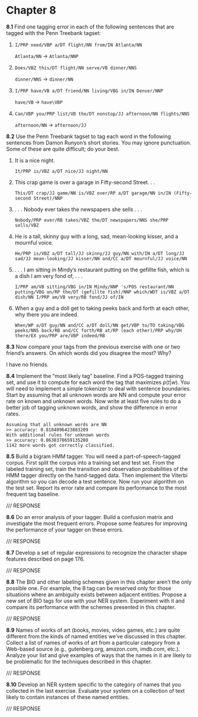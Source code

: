 # Chapter 8

__8.1__ Find one tagging error in each of the following sentences that are tagged with the Penn Treebank tagset:

1. ```I/PRP need/VBP a/DT flight/NN from/IN Atlanta/NN```


    ```Atlanta/NN``` -> ```Atlanta/NNP```


2. ```Does/VBZ this/DT flight/NN serve/VB dinner/NNS```


    ```dinner/NNS``` -> ```dinner/NN```


3. ```I/PRP have/VB a/DT friend/NN living/VBG in/IN Denver/NNP```


    ```have/VB``` -> ```have\VBP```


4. ```Can/VBP you/PRP list/VB the/DT nonstop/JJ afternoon/NN flights/NNS```


    ```afternoon/NN``` -> ```afternoon/JJ```



__8.2__ Use the Penn Treebank tagset to tag each word in the following sentences from Damon Runyon’s short stories. You may ignore punctuation. Some of these are quite difficult; do your best.

1. It is a nice night.


    ```It/PRP is/VBZ a/DT nice/JJ night/NN```


2. This crap game is over a garage in Fifty-second Street. . .


    ```This/DT crap/JJ game/NN is/VBZ over/RP a/DT garage/NN in/IN (Fifty-second Street)/NNP```


3. . . . Nobody ever takes the newspapers she sells . . .


    ```Nobody/PRP ever/RB takes/VBZ the/DT newspapers/NNS she/PRP sells/VBZ```


4. He is a tall, skinny guy with a long, sad, mean-looking kisser, and a mournful voice.


    ```He/PRP is/VBZ a/DT tall/JJ skinny/JJ guy/NN with/IN a/DT long/JJ sad/JJ mean-looking/JJ kisser/NN and/CC a/DT mournful/JJ voice/NN```


5. . . . I am sitting in Mindy’s restaurant putting on the gefillte fish, which is a dish I am very fond of, . . .


    ```I/PRP am/VB sitting/VBG in/IN Mindy/NNP 's/POS restaurant/NN putting/VBG on/RP the/DT (gefillte fish)/NNP which/WDT is/VBZ a/DT dish/NN I/PRP am/VB very/RB fond/JJ of/IN```


6. When a guy and a doll get to taking peeks back and forth at each other, why there you are indeed.


    ```When/WP a/DT guy/NN and/CC a/DT doll/NN get/VBP to/TO taking/VBG peeks/NNS back/RB and/CC forth/RB at/RP (each other)/PRP why/UH there/EX you/PRP are/VBP indeed/RB```


__8.3__ Now compare your tags from the previous exercise with one or two friend’s answers. On which words did you disagree the most? Why?

I have no friends.

__8.4__ Implement the “most likely tag” baseline. Find a POS-tagged training set, and use it to compute for each word the tag that maximizes $p(t|w)$. You will need to implement a simple tokenizer to deal with sentence boundaries. Start by assuming that all unknown words are NN and compute your error rate on known and unknown words. Now write at least five rules to do a better job of tagging unknown words, and show the difference in error rates.

```
Assuming that all unknown words are NN
>> accuracy: 0.8184096423883209
With additional rules for unknown words
>> accuracy: 0.8638370659135208
1142 more words got correctly classified.
```

__8.5__ Build a bigram HMM tagger. You will need a part-of-speech-tagged corpus. First split the corpus into a training set and test set. From the labeled training set, train the transition and observation probabilities of the HMM tagger directly on the hand-tagged data. Then implement the Viterbi algorithm so you can decode a test sentence. Now run your algorithm on the test set. Report its error rate and compare its performance to the most frequent tag baseline.

/// RESPONSE

__8.6__ Do an error analysis of your tagger. Build a confusion matrix and investigate the most frequent errors. Propose some features for improving the performance of your tagger on these errors.

/// RESPONSE

__8.7__ Develop a set of regular expressions to recognize the character shape features described on page 176.

/// RESPONSE

__8.8__ The BIO and other labeling schemes given in this chapter aren’t the only possible one. For example, the B tag can be reserved only for those situations where an ambiguity exists between adjacent entities. Propose a new set of BIO tags for use with your NER system. Experiment with it and compare its performance with the schemes presented in this chapter.

/// RESPONSE

__8.9__ Names of works of art (books, movies, video games, etc.) are quite different from the kinds of named entities we’ve discussed in this chapter. Collect a list of names of works of art from a particular category from a Web-based source (e.g., gutenberg.org, amazon.com, imdb.com, etc.). Analyze your list and give examples of ways that the names in it are likely to be problematic for the techniques described in this chapter.

/// RESPONSE

__8.10__ Develop an NER system specific to the category of names that you collected in the last exercise. Evaluate your system on a collection of text likely to contain instances of these named entities.

/// RESPONSE




